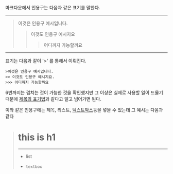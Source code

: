마크다운에서 인용구는 다음과 같은 표기를 말한다.

***
>이것은 인용구 예시입니다.
>>이것도 인용구 예시지요
>>> 어디까지 가능할까요
***

표기는 다음과 같이  '>' 를 통해서 이뤄진다.

```
>이것은 인용구 예시입니다.
>> 이것도 인용구 예시지요.
>>> 어디까지 가능할까요
```

6번까지는 겹치는 것이 가능한 것을 확인했지만 그 이상은 실제로 사용할 일이 드물기 때문에 [제목의 표기법](/contents/제목.md)과 같다고 알고 넘어가면 된다.

이와 같은 인용구에는 제목, 리스트, [텍스트박스](CodeBox.md)등을 넣을 수 있는데 그 예시는 다음과 같다

> # this is h1
> ***
> + list
> * `textbox`


